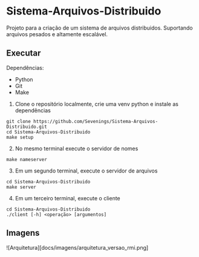 # Sistema-Arquivos-Distribuido
Projeto para a criação de um sistema de arquivos distribuidos. Suportando arquivos pesados e altamente escalável.

## Executar

Dependências:
- Python
- Git
- Make

1. Clone o repositório localmente, crie uma venv python e instale as dependências
```
git clone https://github.com/Sevenings/Sistema-Arquivos-Distribuido.git
cd Sistema-Arquivos-Distribuido
make setup
```

2. No mesmo terminal execute o servidor de nomes
```
make nameserver
```

3. Em um segundo terminal, execute o servidor de arquivos
```
cd Sistema-Arquivos-Distribuido
make server
```

4. Em um terceiro terminal, execute o cliente
```
cd Sistema-Arquivos-Distribuido
./client [-h] <operação> [argumentos]
```

## Imagens

![Arquitetura][docs/imagens/arquitetura_versao_rmi.png]

